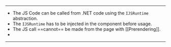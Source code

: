 
---
- The JS Code can be called from .NET code using the `IJSRuntime` abstraction.
- The `IJSRuntime` has to be injected in the component before usage.
- The JS call ==cannot== be made from the page with [[Prerendering]].
- 
---